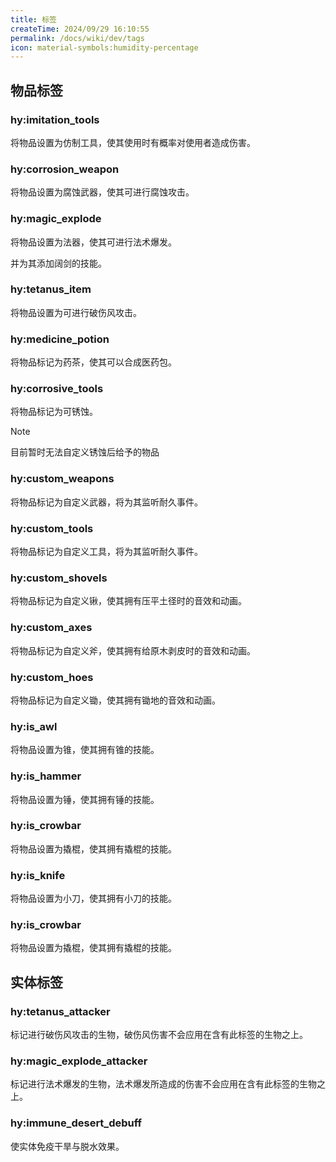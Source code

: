```yaml
---
title: 标签
createTime: 2024/09/29 16:10:55
permalink: /docs/wiki/dev/tags
icon: material-symbols:humidity-percentage
---
```

## 物品标签
### hy:imitation_tools
将物品设置为仿制工具，使其使用时有概率对使用者造成伤害。

### hy:corrosion_weapon
将物品设置为腐蚀武器，使其可进行腐蚀攻击。

### hy:magic_explode
将物品设置为法器，使其可进行法术爆发。

并为其添加阔剑的技能。

### hy:tetanus_item
将物品设置为可进行破伤风攻击。

### hy:medicine_potion
将物品标记为药茶，使其可以合成医药包。

### hy:corrosive_tools
将物品标记为可锈蚀。

> [!NOTE]
> 目前暂时无法自定义锈蚀后给予的物品

### hy:custom_weapons
将物品标记为自定义武器，将为其监听耐久事件。

### hy:custom_tools
将物品标记为自定义工具，将为其监听耐久事件。

### hy:custom_shovels
将物品标记为自定义锹，使其拥有压平土径时的音效和动画。

### hy:custom_axes
将物品标记为自定义斧，使其拥有给原木剥皮时的音效和动画。

### hy:custom_hoes
将物品标记为自定义锄，使其拥有锄地的音效和动画。

### hy:is_awl
将物品设置为锥，使其拥有锥的技能。

### hy:is_hammer
将物品设置为锤，使其拥有锤的技能。

### hy:is_crowbar
将物品设置为撬棍，使其拥有撬棍的技能。

### hy:is_knife
将物品设置为小刀，使其拥有小刀的技能。

### hy:is_crowbar
将物品设置为撬棍，使其拥有撬棍的技能。

## 实体标签
### hy:tetanus_attacker
标记进行破伤风攻击的生物，破伤风伤害不会应用在含有此标签的生物之上。

### hy:magic_explode_attacker
标记进行法术爆发的生物，法术爆发所造成的伤害不会应用在含有此标签的生物之上。

### hy:immune_desert_debuff
使实体免疫干旱与脱水效果。
